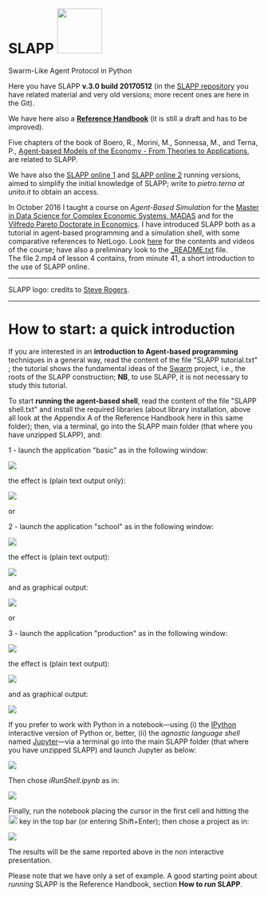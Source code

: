 SLAPP <img src="./-pictures/slapp-logo.png" height="90" />
=====



Swarm-Like Agent Protocol in Python

Here you have SLAPP **v.3.0 build 20170512** (in the [SLAPP repository](http://terna.to.it/slapp_dep/) you have related material and very old versions; more recent ones are here in the Git).

We have here also a [**Reference Handbook**](https://github.com/terna/SLAPP/blob/v.3.0/SLAPP_Reference_Handbook.pdf) (it is still a draft and has to be improved).

Five chapters of the book of Boero, R., Morini, M., Sonnessa, M., and Terna, P.,  [Agent-based Models of the Economy - From Theories to Applications](http://www.palgrave.com/page/detail/agentbased-models-of-the-economy-/?K=9781137339805), are related to SLAPP.

We have also the [SLAPP online 1](http://slapp-online.net:6789) and [SLAPP online 2](https://slapp.hopto.org:6789) running versions, aimed to simplify
the initial knowledge of SLAPP; write to *pietro.terna at unito.it* to obtain an access.

In October 2016 I taught a course on *Agent-Based Simulation* for the [Master in Data Science for Complex Economic Systems, MADAS](http://www.madas.carloalberto.org/) and for the [Vilfredo Pareto Doctorate in Economics](http://www.sde.unito.it/). I have introduced SLAPP both as a tutorial in agent-based programming and a simulation shell, with some comparative references to NetLogo. Look [here](http://terna.to.it/sim/2016/) for the contents and videos of the course; have also a preliminary look to the [_README.txt](http://terna.to.it/sim/2016/_README.txt) file.  
The file 2.mp4 of lesson 4 contains, from minute 41, a short introduction to the use of SLAPP online.

---
SLAPP logo: credits to [Steve Rogers](https://www.linkedin.com/in/shrogers).

---

How to start: a quick introduction
====
If you are interested in an **introduction to Agent-based programming** techniques in a general way, read the content of the file "SLAPP tutorial.txt" ; the tutorial shows the fundamental ideas of the [Swarm](http://www.swarm.org) project, i.e., the roots of the SLAPP construction; **NB**, to use SLAPP, it is not necessary to study this tutorial.

To start **running the agent-based shell**, read the content of the file
"SLAPP shell.txt" and install the required libraries (about library installation, above all look at the Appendix A of the Reference Handbook here in this same folder); then, via a terminal, go into the SLAPP main folder (that where you have unzipped SLAPP), and:

1 - launch the application "basic" as in the following window:

<img src="./-pictures/t1b.png" />

the effect is (plain text output only):

<img src="./-pictures/t2.png" />

or

2 - launch the application "school" as in the following window:

<img src="./-pictures/t3b.png" />

the effect is (plain text output):

<img src="./-pictures/t4.png" />

and as graphical output:

<img src="./-pictures/t5.png" />

or

3 - launch the application "production" as in the following window:

<img src="./-pictures/t6b.png" />

the effect is (plain text output):

<img src="./-pictures/t7.png" />

and as graphical output:

<img src="./-pictures/t8.png" />

If you prefer to work with Python in a notebook&mdash;using (i) the [IPython](http://ipython.org) interactive version of Python or, better, (ii) the *agnostic language shell* named [Jupyter](http://jupyter.org)&mdash;via a terminal go into the main SLAPP folder (that where you have unzipped SLAPP) and launch Jupyter as below:

<img src="./-pictures/t9.png" />

Then chose *iRunShell.ipynb* as in:

<img src="./-pictures/t10.png" />

Finally, run the notebook placing the cursor in the first cell and  hitting the <img src="./-pictures/forwardframe.png" width="18" height="18"/> key in the top bar (or entering Shift+Enter); then chose a project as in:

<img src="./-pictures/t11.png" />

The results will be the same reported above in the non interactive presentation.

Please note that we have only a set of example. A good starting point about *running* SLAPP is the Reference Handbook, section **How to *run* SLAPP**.
